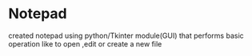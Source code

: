 # Notepad
created notepad using python/Tkinter module(GUI) that performs basic operation like to open ,edit or create a new file 
